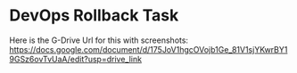 # DevOps Rollback Task

Here is the G-Drive Url for this with screenshots: https://docs.google.com/document/d/175JoV1hgcOVojb1Ge_81V1sjYKwrBY19GSz6ovTvUaA/edit?usp=drive_link
